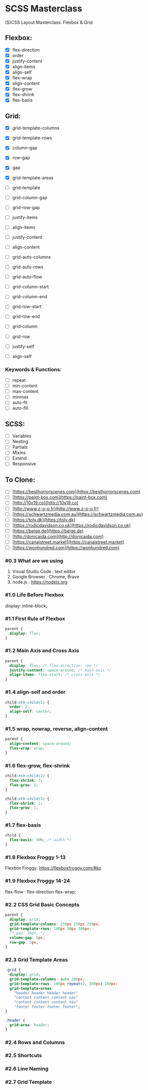 # SCSS Masterclass

(S)CSS Layout Masterclass: Flexbox & Grid

## Flexbox:

- [x] flex-direction
- [x] order
- [x] justify-content
- [x] align-items
- [x] align-self
- [x] flex-wrap
- [x] align-content
- [x] flex-grow
- [x] flex-shrink
- [x] flex-basis

## Grid:

- [x] grid-template-columns
- [x] grid-template-rows
- [x] column-gap
- [x] row-gap
- [x] gap
- [x] grid-template-areas
- [ ] grid-template

- [ ] grid-column-gap
- [ ] grid-row-gap
- [ ] justify-items
- [ ] align-items
- [ ] justify-content
- [ ] align-content
- [ ] grid-auto-columns
- [ ] grid-auto-rows
- [ ] grid-auto-flow
- [ ] grid-column-start
- [ ] grid-column-end
- [ ] grid-row-start
- [ ] grid-row-end
- [ ] grid-column
- [ ] grid-row
- [ ] justify-self
- [ ] align-self

### Keywords & Functions:

- [ ] repeat
- [ ] min-content
- [ ] max-content
- [ ] minmax
- [ ] auto-fit
- [ ] auto-fill

## SCSS:

- [ ] Variables
- [ ] Nesting
- [ ] Partials
- [ ] Mixins
- [ ] Extend
- [ ] Responsive

## To Clone:

- [ ] [https://besthorrorscenes.com](https://besthorrorscenes.com)
- [ ] [https://paint-box.com](https://paint-box.com)
- [ ] [http://10x19.co](http://10x19.co)
- [ ] [http://www.z-o-o.fr](http://www.z-o-o.fr)
- [ ] [https://schwartzmedia.com.au](https://schwartzmedia.com.au)
- [ ] [https://tolv.dk](https://tolv.dk)
- [ ] [https://rodicdavidson.co.uk](https://rodicdavidson.co.uk)
- [ ] [https://beige.de](https://beige.de)
- [ ] [http://donicaida.com](http://donicaida.com)
- [ ] [https://canalstreet.market](https://canalstreet.market)
- [ ] [https://wonhundred.com](https://wonhundred.com)

### #0.3 What are we using

1. Visual Studio Code : text editor
2. Google Browser : Chrome, Brave
3. node.js : <https://nodejs.org>

### #1.0 Life Before Flexbox

display: inline-block;

### #1.1 First Rule of Flexbox

```CSS
parent {
  display: flex;
}
```

### #1.2 Main Axis and Cross Axis

```CSS
parent {
  display: flex; /* flex-direction: row */
  justify-content: space-around; /* main-axis */
  align-items: flex-start; /* cross-axis */
}
```

### #1.4 align-self and order

```CSS
child:nth-child(1) {
  order: 2;
  align-self: center;
}
```

### #1.5 wrap, nowrap, reverse, align-content

```CSS
parent {
  align-content: space-around;
  flex-wrap: wrap;
}
```

### #1.6 flex-grow, flex-shrink

```CSS
child:nth-child(2) {
  flex-shrink: 3;
  flex-grow: 2;
}

child:nth-child(3) {
  flex-shrink: 2;
  flex-grow: 1;
}
```

### #1.7 flex-basis

```CSS
child {
  flex-basis: 30%; /* width */
}
```

### #1.8 Flexbox Froggy 1-13

Flexbox Froggy: <https://flexboxfroggy.com/#ko>

### #1.9 Flexbox Froggy 14-24

flex-flow : flex-direction flex-wrap;

### #2.2 CSS Grid Basic Concepts

```css
parent {
  display: grid;
  grid-template-columns: 250px 250px 250px;
  grid-template-rows: 100px 50px 300px;
  /* gap: 10px; */
  column-gap: 5px;
  row-gap: 5px;
}
```

### #2.3 Grid Template Areas

```css
.grid {
  display: grid;
  grid-template-columns: auto 200px;
  grid-template-rows: 100px repeat(2, 200px) 100px;
  grid-template-areas:
    "header header header header"
    "content content content nav"
    "content content content nav"
    "footer footer footer footer";
}

.header {
  grid-area: header;
}
```

### #2.4 Rows and Columns

### #2.5 Shortcuts

### #2.6 Line Naming

### #2.7 Grid Template
